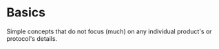 # Basics

Simple concepts that do not focus (much) on any individual product's or protocol's details.